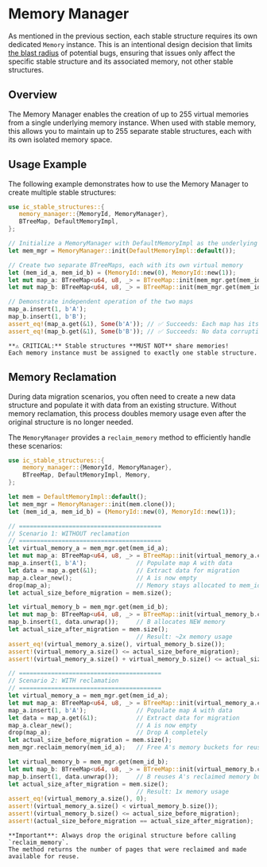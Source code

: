 # Memory Manager

As mentioned in the previous section, each stable structure requires its own dedicated `Memory` instance.
This is an intentional design decision that limits [the blast radius](../introduction/design-principles.md) of potential bugs, ensuring that issues only affect the specific stable structure and its associated memory, not other stable structures.

## Overview

The Memory Manager enables the creation of up to 255 virtual memories from a single underlying memory instance.
When used with stable memory, this allows you to maintain up to 255 separate stable structures, each with its own isolated memory space.

## Usage Example

The following example demonstrates how to use the Memory Manager to create multiple stable structures:

```rust
use ic_stable_structures::{
   memory_manager::{MemoryId, MemoryManager},
   BTreeMap, DefaultMemoryImpl,
};

// Initialize a MemoryManager with DefaultMemoryImpl as the underlying memory
let mem_mgr = MemoryManager::init(DefaultMemoryImpl::default());

// Create two separate BTreeMaps, each with its own virtual memory
let (mem_id_a, mem_id_b) = (MemoryId::new(0), MemoryId::new(1));
let mut map_a: BTreeMap<u64, u8, _> = BTreeMap::init(mem_mgr.get(mem_id_a));
let mut map_b: BTreeMap<u64, u8, _> = BTreeMap::init(mem_mgr.get(mem_id_b));

// Demonstrate independent operation of the two maps
map_a.insert(1, b'A');
map_b.insert(1, b'B');
assert_eq!(map_a.get(&1), Some(b'A')); // ✅ Succeeds: Each map has its own memory
assert_eq!(map_b.get(&1), Some(b'B')); // ✅ Succeeds: No data corruption
```

```admonish warning ""
**⚠️ CRITICAL:** Stable structures **MUST NOT** share memories!
Each memory instance must be assigned to exactly one stable structure.
```

## Memory Reclamation

During data migration scenarios, you often need to create a new data structure and populate it with data from an existing structure. Without memory reclamation, this process doubles memory usage even after the original structure is no longer needed.

The `MemoryManager` provides a `reclaim_memory` method to efficiently handle these scenarios:

```rust
use ic_stable_structures::{
    memory_manager::{MemoryId, MemoryManager},
    BTreeMap, DefaultMemoryImpl, Memory,
};

let mem = DefaultMemoryImpl::default();
let mem_mgr = MemoryManager::init(mem.clone());
let (mem_id_a, mem_id_b) = (MemoryId::new(0), MemoryId::new(1));

// ========================================
// Scenario 1: WITHOUT reclamation
// ========================================
let virtual_memory_a = mem_mgr.get(mem_id_a);
let mut map_a: BTreeMap<u64, u8, _> = BTreeMap::init(virtual_memory_a.clone());
map_a.insert(1, b'A');              // Populate map A with data
let data = map_a.get(&1);           // Extract data for migration
map_a.clear_new();                  // A is now empty
drop(map_a);                        // Memory stays allocated to mem_id_a
let actual_size_before_migration = mem.size();

let virtual_memory_b = mem_mgr.get(mem_id_b);
let mut map_b: BTreeMap<u64, u8, _> = BTreeMap::init(virtual_memory_b.clone());
map_b.insert(1, data.unwrap());     // B allocates NEW memory
let actual_size_after_migration = mem.size();
                                    // Result: ~2x memory usage
assert_eq!(virtual_memory_a.size(), virtual_memory_b.size());
assert!(virtual_memory_a.size() <= actual_size_before_migration);
assert!(virtual_memory_a.size() + virtual_memory_b.size() <= actual_size_after_migration);

// ========================================
// Scenario 2: WITH reclamation
// ========================================
let virtual_memory_a = mem_mgr.get(mem_id_a);
let mut map_a: BTreeMap<u64, u8, _> = BTreeMap::init(virtual_memory_a.clone());
map_a.insert(1, b'A');              // Populate map A with data
let data = map_a.get(&1);           // Extract data for migration
map_a.clear_new();                  // A is now empty
drop(map_a);                        // Drop A completely
let actual_size_before_migration = mem.size();
mem_mgr.reclaim_memory(mem_id_a);   // Free A's memory buckets for reuse

let virtual_memory_b = mem_mgr.get(mem_id_b);
let mut map_b: BTreeMap<u64, u8, _> = BTreeMap::init(virtual_memory_b.clone());
map_b.insert(1, data.unwrap());     // B reuses A's reclaimed memory buckets
let actual_size_after_migration = mem.size();
                                    // Result: 1x memory usage
assert_eq!(virtual_memory_a.size(), 0);
assert!(virtual_memory_a.size() < virtual_memory_b.size());
assert!(virtual_memory_b.size() <= actual_size_before_migration);
assert!(actual_size_before_migration == actual_size_after_migration);
```

```admonish info ""
**Important**: Always drop the original structure before calling `reclaim_memory`.
The method returns the number of pages that were reclaimed and made available for reuse.
```
